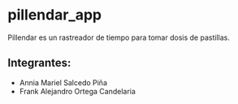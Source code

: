 # pillendar_app

Pillendar es un rastreador de tiempo para tomar dosis de pastillas.

## Integrantes:

* Annia Mariel Salcedo Piña
* Frank Alejandro Ortega Candelaria